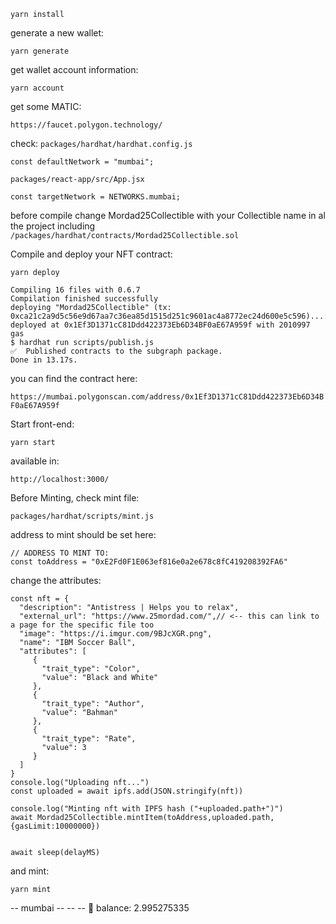 
```
yarn install
```



generate a new wallet:

```
yarn generate

```

get wallet account information:

```
yarn account
```

get some MATIC:

`https://faucet.polygon.technology/`


check:
`packages/hardhat/hardhat.config.js`

```
const defaultNetwork = "mumbai";
```

`packages/react-app/src/App.jsx`

```
const targetNetwork = NETWORKS.mumbai;
```

before compile change Mordad25Collectible with your Collectible name in al the project including
`/packages/hardhat/contracts/Mordad25Collectible.sol`

Compile and deploy your NFT contract:
```
yarn deploy

```

```
Compiling 16 files with 0.6.7
Compilation finished successfully
deploying "Mordad25Collectible" (tx: 0xca21c2a9d5c56e9d67aa7c36ea85d1515d251c9601ac4a8772ec24d600e5c596)...: deployed at 0x1Ef3D1371cC81Ddd422373Eb6D34BF0aE67A959f with 2010997 gas
$ hardhat run scripts/publish.js
✅  Published contracts to the subgraph package.
Done in 13.17s.

```

you can find the contract here:

`https://mumbai.polygonscan.com/address/0x1Ef3D1371cC81Ddd422373Eb6D34BF0aE67A959f`


Start front-end:

```
yarn start
```
available in:

`http://localhost:3000/`

Before Minting, check mint file:

`packages/hardhat/scripts/mint.js`

address to mint should be set here:

```
// ADDRESS TO MINT TO:
const toAddress = "0xE2Fd0F1E063ef816e0a2e678c8fC419208392FA6"
```


change the attributes:

```
const nft = {
  "description": "Antistress | Helps you to relax",
  "external_url": "https://www.25mordad.com/",// <-- this can link to a page for the specific file too
  "image": "https://i.imgur.com/9BJcXGR.png",
  "name": "IBM Soccer Ball",
  "attributes": [
     {
       "trait_type": "Color",
       "value": "Black and White"
     },
     {
       "trait_type": "Author",
       "value": "Bahman"
     },
     {
       "trait_type": "Rate",
       "value": 3
     }
  ]
}
console.log("Uploading nft...")
const uploaded = await ipfs.add(JSON.stringify(nft))

console.log("Minting nft with IPFS hash ("+uploaded.path+")")
await Mordad25Collectible.mintItem(toAddress,uploaded.path,{gasLimit:10000000})


await sleep(delayMS)
```

and mint:

```
yarn mint
```

-- mumbai --  -- -- 📡
  balance: 2.995275335
